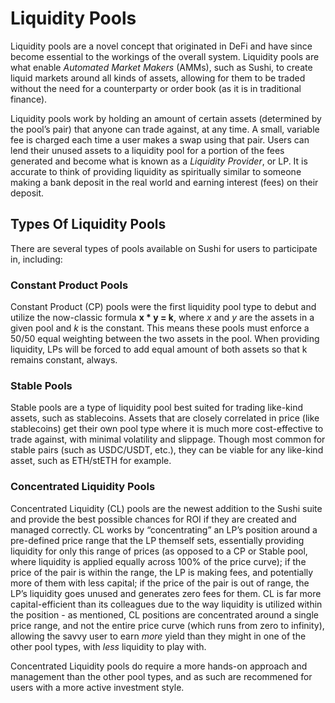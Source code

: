 # Liquidity Pools

Liquidity pools are a novel concept that originated in DeFi and have since become essential to the workings of the overall system. Liquidity pools are what enable _Automated Market Makers_ (AMMs), such as Sushi, to create liquid markets around all kinds of assets, allowing for them to be traded without the need for a counterparty or order book (as it is in traditional finance).

Liquidity pools work by holding an amount of certain assets (determined by the pool’s pair) that anyone can trade against, at any time. A small, variable fee is charged each time a user makes a swap using that pair. Users can lend their unused assets to a liquidity pool for a portion of the fees generated and become what is known as a _Liquidity Provider_, or LP. It is accurate to think of providing liquidity as spiritually similar to someone making a bank deposit in the real world and earning interest (fees) on their deposit.

## Types Of Liquidity Pools

There are several types of pools available on Sushi for users to participate in, including:

### Constant Product Pools

Constant Product (CP) pools were the first liquidity pool type to debut and utilize the now-classic formula **x \* y = k**, where _x_ and _y_ are the assets in a given pool and _k_ is the constant. This means these pools must enforce a 50/50 equal weighting between the two assets in the pool. When providing liquidity, LPs will be forced to add equal amount of both assets so that k remains constant, always.

### Stable Pools

Stable pools are a type of liquidity pool best suited for trading like-kind assets, such as stablecoins. Assets that are closely correlated in price (like stablecoins) get their own pool type where it is much more cost-effective to trade against, with minimal volatility and slippage. Though most common for stable pairs (such as USDC/USDT, etc.), they can be viable for any like-kind asset, such as ETH/stETH for example.

### Concentrated Liquidity Pools

Concentrated Liquidity (CL) pools are the newest addition to the Sushi suite and provide the best possible chances for ROI if they are created and managed correctly. CL works by “concentrating” an LP’s position around a pre-defined price range that the LP themself sets, essentially providing liquidity for only this range of prices (as opposed to a CP or Stable pool, where liquidity is applied equally across 100% of the price curve); if the price of the pair is within the range, the LP is making fees, and potentially more of them with less capital; if the price of the pair is out of range, the LP’s liquidity goes unused and generates zero fees for them. CL is far more capital-efficient than its colleagues due to the way liquidity is utilized within the position - as mentioned, CL positions are concentrated around a single price range, and not the entire price curve (which runs from zero to infinity), allowing the savvy user to earn _more_ yield than they might in one of the other pool types, with _less_ liquidity to play with.

Concentrated Liquidity pools do require a more hands-on approach and management than the other pool types, and as such are recommened for users with a more active investment style.
